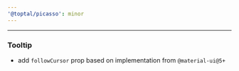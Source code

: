 ```yaml
---
'@toptal/picasso': minor
---
```


---

### Tooltip

- add `followCursor` prop based on implementation from `@material-ui@5+`

